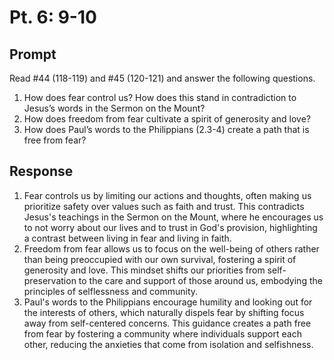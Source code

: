 # Pt. 6: 9-10

## Prompt

Read #44 (118-119) and #45 (120-121) and answer the following questions.

1. How does fear control us? How does this stand in contradiction to Jesus’s words in the Sermon on the Mount?
2. How does freedom from fear cultivate a spirit of generosity and love?
3. How does Paul’s words to the Philippians (2.3-4) create a path that is free from fear?

## Response

1. Fear controls us by limiting our actions and thoughts, often making us prioritize safety over values such as faith and trust. This contradicts Jesus's teachings in the Sermon on the Mount, where he encourages us to not worry about our lives and to trust in God's provision, highlighting a contrast between living in fear and living in faith.
2. Freedom from fear allows us to focus on the well-being of others rather than being preoccupied with our own survival, fostering a spirit of generosity and love. This mindset shifts our priorities from self-preservation to the care and support of those around us, embodying the principles of selflessness and community.
3. Paul's words to the Philippians encourage humility and looking out for the interests of others, which naturally dispels fear by shifting focus away from self-centered concerns. This guidance creates a path free from fear by fostering a community where individuals support each other, reducing the anxieties that come from isolation and selfishness.
